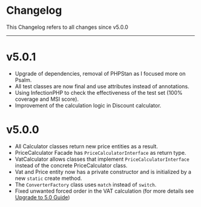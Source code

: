 # Changelog

This Changelog refers to all changes since v5.0.0
***

# v5.0.1
+ Upgrade of dependencies, removal of PHPStan as I focused more on Psalm.
+ All test classes are now final and use attributes instead of annotations.
+ Using InfectionPHP to check the effectiveness of the test set (100% coverage and MSI score).
+ Improvement of the calculation logic in Discount calculator.

# v5.0.0
* All Calculator classes return new price entities as a result.
* PriceCalculator Facade has `PriceCalculatorInterface` as return type.
* VatCalculator allows classes that implement `PriceCalculatorInterface` instead of the concrete PriceCalculator class.
* Vat and Price entity now has a private constructor and is initialized by a new `static` create method.
* The `ConverterFactory` class uses `match` instead of `switch`.
* Fixed unwanted forced order in the VAT calculation (for more details see [Upgrade to 5.0 Guide](UPGRADE-5.0.md))

